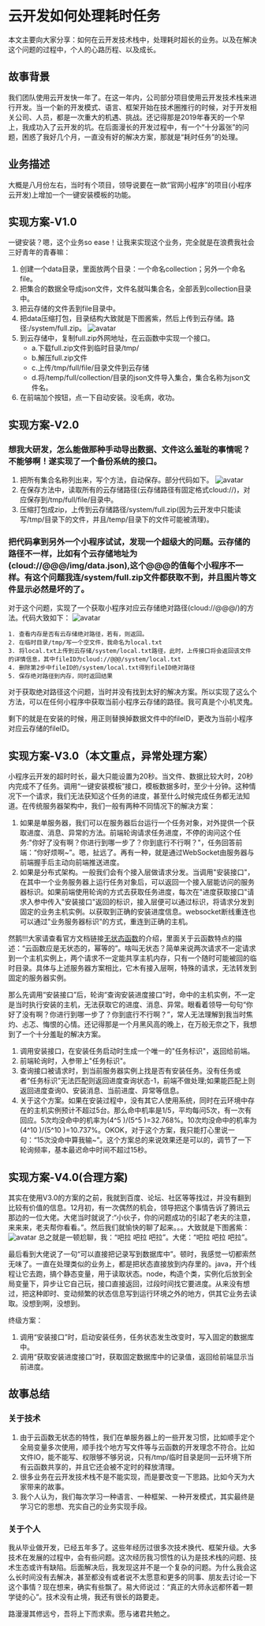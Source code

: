 # 云开发如何处理耗时任务
本文主要向大家分享：如何在云开发技术栈中，处理耗时超长的业务。以及在解决这个问题的过程中，个人的心路历程、以及成长。

## 故事背景
我们团队使用云开发快一年了。在这一年内，公司部分项目使用云开发技术栈来进行开发。当一个新的开发模式、语言、框架开始在技术圈推行的时候，对于开发相关公司、人员，都是一次重大的机遇、挑战。还记得那是2019年春天的一个早上，我成功入了云开发的坑。在后面漫长的开发过程中，有一个“十分嚣张”的问题，困惑了我好几个月，一直没有好的解决方案，那就是“耗时任务”的处理。

## 业务描述
大概是八月份左右，当时有个项目，领导说要在一款“官网小程序”的项目(小程序云开发)上增加一个一键安装模板的功能。

## 实现方案-V1.0
一键安装？嗯，这个业务so ease！让我来实现这个业务，完全就是在浪费我社会三好青年的青春嘛：

1. 创建一个data目录，里面放两个目录：一个命名collection；另外一个命名file。
2. 把集合的数据全导成json文件，文件名就叫集合名，全部丢到collection目录中。
3. 把云存储的文件丢到file目录中。
4. 把data压缩打包，目录结构大致就是下图酱紫，然后上传到云存储。路径:/system/full.zip。
![avatar](https://wx.wegouer.com/static/github/install/p1.png)
5. 到云存储中，复制full.zip外网地址，在云函数中实现一个接口。
	* a.下载full.zip文件到临时目录/tmp/
	* b.解压full.zip文件
	* c.上传/tmp/full/file/目录文件到云存储
	* d.将/temp/full/collection/目录的json文件导入集合，集合名称为json文件名。
6. 在前端加个按钮，点一下自动安装。没毛病，收功。 

## 实现方案-V2.0
### 想我大研发，怎么能做那种手动导出数据、文件这么羞耻的事情呢？不能够啊！遂实现了一个备份系统的接口。

1. 把所有集合名称列出来，写个方法，自动保存。部分代码如下。
![avatar](https://wx.wegouer.com/static/github/install/p2.png)
2. 在保存方法中，读取所有的云存储路径(云存储路径有固定格式cloud://)，对应保存到/tmp/full/file/目录中。
3. 压缩打包成zip，上传到云存储路径/system/full.zip(因为云开发中只能读写/tmp/目录下的文件，并且/temp/目录下的文件可能被清理)。

### 把代码拿到另外一个小程序试试，发现一个超级大的问题。云存储的路径不一样，比如有个云存储地址为(cloud://@@@/img/data.json),这个@@@的值每个小程序不一样。有这个问题我连/system/full.zip文件都获取不到，并且图片等文件显示必然是坏的了。

对于这个问题，实现了一个获取小程序对应云存储绝对路径(cloud://@@@/)的方法。代码大致如下：
![avatar](https://wx.wegouer.com/static/github/install/p3.png)

```
1. 查看内存是否有云存储绝对路径，若有，则返回。
2. 在临时目录/tmp/写一个空文件，我命名为local.txt
3. 将local.txt上传到云存储/system/local.txt路径，此时，上传接口将会返回该文件的详情信息，其中fileID为cloud://@@@/system/local.txt
4. 删除第2步中fileID的/system/local.txt得到fileID绝对路径
5. 保存绝对路径到内存，同时返回结果 
```
对于获取绝对路径这个问题，当时并没有找到太好的解决方案。所以实现了这么个方法，可以在任何小程序中获取当前小程序云存储的路径。我可真是个小机灵鬼。

剩下的就是在安装的时候，用正则替换掉数据文件中的fileID，更改为当前小程序对应云存储的fileID。

## 实现方案-V3.0（本文重点，异常处理方案）
小程序云开发的超时时长，最大只能设置为20秒。当文件、数据比较大时，20秒内完成不了任务。调用“一键安装模板”接口，模板数据多时，至少十分钟。这种情况下一个请求，我们无法获知这个任务的进度，甚至什么时候完成任务都无法知道。在传统服务器架构中，我们一般有两种不同情况下的解决方案：

1. 如果是单服务器，我们可以在服务器后台运行一个任务对象，对外提供一个获取进度、消息、异常的方法。前端轮询请求任务进度，不停的询问这个任务:"你好了没有啊？你进行到哪一步了？你到底行不行啊？"，任务回答前端：“你好烦啊~”。嗯，扯远了。再有一种，就是通过WebSocket由服务器与前端握手后主动向前端推送进度。
2. 如果是分布式架构。一般我们会有个接入层做请求分发。当调用"安装接口"，在其中一个业务服务器上运行任务对象后，可以返回一个接入层能访问的服务器标识。如果前端使用轮询的方式去获取任务进度，每次在"进度获取接口"请求入参中传入"安装接口"返回的标识，接入层便可以通过标识，将请求分发到固定的业务主机实例。以获取到正确的安装进度信息。websocket断线重连也可以通过"业务服务器标识"的方式，重连到正确的主机。

然鹅!!!大家请查看官方文档链接[无状态函数](https://developers.weixin.qq.com/miniprogram/dev/wxcloud/guide/functions/mechanism.html#%E6%97%A0%E7%8A%B6%E6%80%81%E5%87%BD%E6%95%B0)的介绍，里面关于云函数特点的描述：“云函数应是无状态的，幂等的”。啥叫无状态？简单来说两次请求不一定请求到一个主机实例上，两个请求不一定能共享主机内存，只有一个随时可能被回的临时目录。具体与上述服务器方案相比，它木有接入层啊，特殊的请求，无法转发到固定的服务器实例。

那么先调用“安装接口”后，轮询“查询安装进度接口”时，命中的主机实例，不一定是当时执行安装的主机，无法获取它的进度、消息、异常。眼看着领导一句句“你好了没有啊？你进行到哪一步了？你到底行不行啊？”，常人无法理解到我当时焦灼、忐忑、悔恨的心情。还记得那是一个月黑风高的晚上，在万般无奈之下，我想到了一个十分羞耻的解决方案。

1. 调用安装接口，在安装任务启动时生成一个唯一的"任务标识"，返回给前端。
2. 前端轮询时，入参带上"任务标识"。
3. 查询接口被请求时，到当前服务器实例上找是否有安装任务。没有任务或者“任务标识”无法匹配则返回进度查询状态-1，前端不做处理;如果能匹配上则返回进度查询0、安装消息、当前进度、异常等信息。
4. 关于这个方案。如果在安装过程中，没有其它人使用系统，同时在云环境中存在的主机实例预计不超过5台。那么命中机率是1/5，平均每问5次，有一次有回应。5次均没命中的机率为(4^5 )/(5^5 )=32.768%。10次均没命中的机率为(4^10 )/(5^10 )=10.737%。OKOK，对于这个方案，我只能打心里说一句：“15次没命中算我输~”。这个方案总的来说效果还是可以的，调节了一下轮询频率，基本最迟命中时间不超过15秒。

## 实现方案-V4.0(合理方案)
其实在使用V3.0的方案的之前，我就到百度、论坛、社区等等找过，并没有翻到比较有价值的信息。12月初，有一次偶然的机会，领导把这个事情告诉了腾讯云那边的一位大佬。大佬当时就说了:“小伙子，你的问题成功的引起了老夫的注意，来来来，老夫帮你看看。”。然后我们就愉快的聊了起来。。。大致就是下图酱紫：
![avatar](https://wx.wegouer.com/static/github/install/p4.png)
总之就是一顿尬聊，我：“吧拉 吧拉 吧拉”。大佬：“吧拉 吧拉 吧拉”。

最后看到大佬说了一句“可以直接把记录写到数据库中”。顿时，我感觉一切都索然无味了。一直在处理类似的业务上，都是把状态直接放到内存里的。java，开个线程让它去跑，搞个静态变量，用于读取状态。node，构造个类，实例化后放到全局变量下，异步让它自己玩，接口直接返回，过段时间找它要进度。从来没有想过，把这种即时、变动频繁的状态信息写到运行环境之外的地方，供其它业务去读取。没想到啊，没想到。

终级方案：

1. 调用“安装接口”时，启动安装任务，任务状态发生改变时，写入固定的数据库中。
2. 调用“获取安装进度接口”时，获取固定数据库中的记录值，返回给前端显示当前进度。

## 故事总结
### 关于技术
1. 由于云函数无状态的特性，我们在单服务器上的一些开发习惯，比如顺手定个全局变量多次使用，顺手找个地方写文件等与云函数的开发理念不符合。比如文件IO，能不能写、权限够不够另说，只有/tmp/临时目录是同一云环境下所有云函数共享的，并且它还会被不定时的释放清理。
2. 很多业务在云开发技术栈不是不能实现，而是要改变一下思路。比如今天为大家带来的故事。
3. 我个人认为，我们每次学习一种语言、一种框架、一种开发模式，其实最终是学习它的思想、充实自己的业务实现手段。

### 关于个人
我从毕业做开发，已经五年多了。这些年经历过很多次技术换代、框架升级。大多技术在发展的过程中，会有些问题。这次经历我习惯性的认为是技术栈的问题、技术生态或许有缺陷。后面解决后，我发现这并不是一个复杂的问题。为什么我会这么长时间没有去解决，甚至都没有或者说不太愿意和更多的同事、朋友去讨论一下这个事情？现在想来，确实有些飘了。易大师说过：“真正的大师永远都怀着一颗学徒的心”。技术没有止境，我还有很长的路要走。

路漫漫其修远兮，吾将上下而求索。愿与诸君共勉之。
